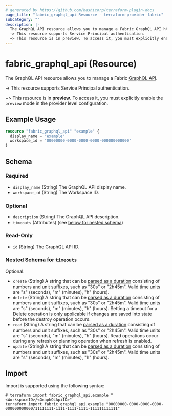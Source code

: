 ```yaml
---
# generated by https://github.com/hashicorp/terraform-plugin-docs
page_title: "fabric_graphql_api Resource - terraform-provider-fabric"
subcategory: ""
description: |-
  The GraphQL API resource allows you to manage a Fabric GraphQL API https://learn.microsoft.com/fabric/data-engineering/api-graphql-overview.
  -> This resource supports Service Principal authentication.
  ~> This resource is in preview. To access it, you must explicitly enable the preview mode in the provider level configuration.
---
```


# fabric_graphql_api (Resource)

The GraphQL API resource allows you to manage a Fabric [GraphQL API](https://learn.microsoft.com/fabric/data-engineering/api-graphql-overview).

-> This resource supports Service Principal authentication.

~> This resource is in **preview**. To access it, you must explicitly enable the `preview` mode in the provider level configuration.

## Example Usage

```terraform
resource "fabric_graphql_api" "example" {
  display_name = "example"
  workspace_id = "00000000-0000-0000-0000-000000000000"
}
```

<!-- schema generated by tfplugindocs -->
## Schema

### Required

- `display_name` (String) The GraphQL API display name.
- `workspace_id` (String) The Workspace ID.

### Optional

- `description` (String) The GraphQL API description.
- `timeouts` (Attributes) (see [below for nested schema](#nestedatt--timeouts))

### Read-Only

- `id` (String) The GraphQL API ID.

<a id="nestedatt--timeouts"></a>

### Nested Schema for `timeouts`

Optional:

- `create` (String) A string that can be [parsed as a duration](https://pkg.go.dev/time#ParseDuration) consisting of numbers and unit suffixes, such as "30s" or "2h45m". Valid time units are "s" (seconds), "m" (minutes), "h" (hours).
- `delete` (String) A string that can be [parsed as a duration](https://pkg.go.dev/time#ParseDuration) consisting of numbers and unit suffixes, such as "30s" or "2h45m". Valid time units are "s" (seconds), "m" (minutes), "h" (hours). Setting a timeout for a Delete operation is only applicable if changes are saved into state before the destroy operation occurs.
- `read` (String) A string that can be [parsed as a duration](https://pkg.go.dev/time#ParseDuration) consisting of numbers and unit suffixes, such as "30s" or "2h45m". Valid time units are "s" (seconds), "m" (minutes), "h" (hours). Read operations occur during any refresh or planning operation when refresh is enabled.
- `update` (String) A string that can be [parsed as a duration](https://pkg.go.dev/time#ParseDuration) consisting of numbers and unit suffixes, such as "30s" or "2h45m". Valid time units are "s" (seconds), "m" (minutes), "h" (hours).

## Import

Import is supported using the following syntax:

```shell
# terraform import fabric_graphql_api.example "<WorkspaceID>/<GraphQLApiID>"
terraform import fabric_graphql_api.example "00000000-0000-0000-0000-000000000000/11111111-1111-1111-1111-111111111111"
```
